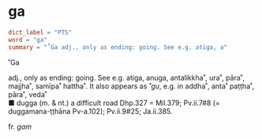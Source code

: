 # ga

``` toml
dict_label = "PTS"
word = "ga"
summary = "˚Ga adj., only as ending: going. See e.g. atiga, a"
```

˚Ga

adj., only as ending: going. See e.g. atiga, anuga, antalikkha˚, ura˚, pāra˚, majjha˚, samīpa˚ hattha˚. It also appears as *˚gu*, e.g. in addha˚, anta˚ paṭṭha˚, pāra˚, veda˚  
■ dugga (m. & nt.) a difficult road Dhp.327 = Mil.379; Pv.ii.7#8 (= duggamana\-ṭṭhāna Pv\-a.102); Pv.ii.9#25; Ja.ii.385.

fr. *gam*

